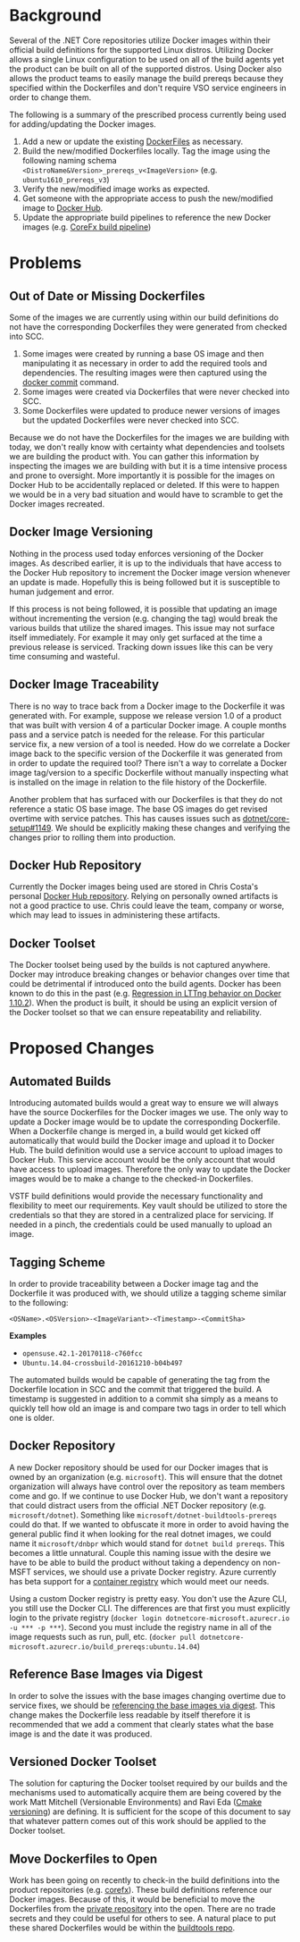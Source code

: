 # Background #
Several of the .NET Core repositories utilize Docker images within their official build definitions for the supported Linux distros.  Utilizing Docker allows a single Linux configuration to be used on all of the build agents yet the product can be built on all of the supported distros.  Using Docker also allows the product teams to easily manage the build prereqs because they specified within the Dockerfiles and don't require VSO service engineers in order to change them.

The following is a summary of the prescribed process currently being used for adding/updating the Docker images.

1. Add a new or update the existing [DockerFiles](https://devdiv.visualstudio.com/DevDiv/_git/DotNetCore?path=%2Fdockerfiles&version=GBmaster&_a=contents) as necessary.
2. Build the new/modified Dockerfiles locally.  Tag the image using the following naming schema `<DistroName&Version>_prereqs_v<ImageVersion>` (e.g. `ubuntu1610_prereqs_v3`)
3. Verify the new/modified image works as expected.
4. Get someone with the appropriate access to push the new/modified image to [Docker Hub](https://hub.docker.com/r/chcosta/dotnetcore/).
5. Update the appropriate build pipelines to reference the new Docker images (e.g. [CoreFx build pipeline](https://github.com/dotnet/corefx/blob/94780d59037393369d22def54466b2e13d81c435/buildpipeline/pipeline.json))

# Problems #

## Out of Date or Missing Dockerfiles ##
Some of the images we are currently using within our build definitions do not have the corresponding Dockerfiles they were generated from checked into SCC.  

1. Some images were created by running a base OS image and then manipulating it as necessary in order to add the required tools and dependencies.  The resulting images were then captured using the [docker commit](https://docs.docker.com/engine/reference/commandline/commit/) command.  
2. Some images were created via Dockerfiles that were never checked into SCC.
3. Some Dockerfiles were updated to produce newer versions of images but the updated Dockerfiles were never checked into SCC.

Because we do not have the Dockerfiles for the images we are building with today, we don't really know with certainty what dependencies and toolsets we are building the product with.  You can gather this information by inspecting the images we are building with but it is a time intensive process and prone to oversight.  More importantly it is possible for the images on Docker Hub to be accidentally replaced or deleted.  If this were to happen we would be in a very bad situation and would have to scramble to get the Docker images recreated.

## Docker Image Versioning ##
Nothing in the process used today enforces versioning of the Docker images.  As described earlier, it is up to the individuals that have access to the Docker Hub repository to increment the Docker image version whenever an update is made.  Hopefully this is being followed but it is susceptible to human judgement and error.

If this process is not being followed, it is possible that updating an image without incrementing the version (e.g. changing the tag) would break the various builds that utilize the shared images.  This issue may not surface itself immediately. For example it may only get surfaced at the time a previous release is serviced.  Tracking down issues like this can be very time consuming and wasteful.

## Docker Image Traceability ##
There is no way to trace back from a Docker image to the Dockerfile it was generated with.  For example, suppose we release version 1.0 of a product that was built with version 4 of a particular Docker image.  A couple months pass and a service patch is needed for the release.  For this particular service fix, a new version of a tool is needed.  How do we correlate a Docker image back to the specific version of the Dockerfile it was generated from in order to update the required tool?  There isn't a way to correlate a Docker image tag/version to a specific Dockerfile without manually inspecting what is installed on the image in relation to the file history of the Dockerfile.

Another problem that has surfaced with our Dockerfiles is that they do not reference a static OS base image.  The base OS images do get revised overtime with service patches.  This has causes issues such as [dotnet/core-setup#1149](https://github.com/dotnet/core-setup/pull/1149).  We should be explicitly making these changes and verifying the changes prior to rolling them into production.

## Docker Hub Repository ##
Currently the Docker images being used are stored in Chris Costa's personal [Docker Hub repository](https://hub.docker.com/r/chcosta/dotnetcore/).  Relying on personally owned artifacts is not a good practice to use.  Chris could leave the team, company or worse, which may lead to issues in administering these artifacts.

## Docker Toolset ##
The Docker toolset being used by the builds is not captured anywhere.  Docker may introduce breaking changes or behavior changes over time that could be detrimental if introduced onto the build agents.  Docker has been known to do this in the past (e.g. [Regression in LTTng behavior on Docker 1.10.2](https://github.com/docker/docker/issues/20818)).   When the product is built, it should be using an explicit version of the Docker toolset so that we can ensure repeatability and reliability.

# Proposed Changes #

## Automated Builds ##
Introducing automated builds would a great way to ensure we will always have the source Dockerfiles for the Docker images we use.  The only way to update a Docker image would be to update the corresponding Dockerfile.  When a Dockerfile change is merged in, a build would get kicked off automatically that would build the Docker image and upload it to Docker Hub.  The build definition would use a service account to upload images to Docker Hub.  This service account would be the only account that would have access to upload images.  Therefore the only way to update the Docker images would be to make a change to the checked-in Dockerfiles.

VSTF build definitions would provide the necessary functionality and flexibility to meet our requirements.  Key vault should be utilized to store the credentials so that they are stored in a centralized place for servicing.  If needed in a pinch, the credentials could be used manually to upload an image.  

## Tagging Scheme ##
In order to provide traceability between a Docker image tag and the Dockerfile it was produced with, we should utilize a tagging scheme similar to the following:

`<OSName>.<OSVersion>-<ImageVariant>-<Timestamp>-<CommitSha>`

**Examples**

- `opensuse.42.1-20170118-c760fcc`
- `Ubuntu.14.04-crossbuild-20161210-b04b497` 

The automated builds would be capable of generating the tag from the Dockerfile location in SCC and the commit that triggered the build.  A timestamp is suggested in addition to a commit sha simply as a means to quickly tell how old an image is and compare two tags in order to tell which one is older.

## Docker Repository ##
A new Docker repository should be used for our Docker images that is owned by an organization (e.g. `microsoft`).  This will ensure that the dotnet organization will always have control over the repository as team members come and go.  If we continue to use Docker Hub, we don't want a repository that could distract users from the official .NET Docker repository (e.g. `microsoft/dotnet`).  Something like `microsoft/dotnet-buildtools-prereqs` could do that. If we wanted to obfuscate it more in order to avoid having the general public find it when looking for the real dotnet images, we could name it `microsoft/dnbpr` which would stand for `dotnet build prereqs`.  This becomes a little unnatural.  Couple this naming issue with the desire we have to be able to build the product without taking a dependency on non-MSFT services, we should use a private Docker registry.  Azure currently has beta support for a [container registry](https://azure.microsoft.com/en-us/services/container-registry/) which would meet our needs.

Using a custom Docker registry is pretty easy. You don't use the Azure CLI, you still use the Docker CLI. The differences are that first you must explicitly login to the private registry (`docker login dotnetcore-microsoft.azurecr.io -u *** -p ***`). Second you must include the registry name in all of the image requests such as run, pull, etc. (`docker pull dotnetcore-microsoft.azurecr.io/build_prereqs:ubuntu.14.04`)

## Reference Base Images via Digest ##
In order to solve the issues with the base images changing overtime due to service fixes, we should be [referencing the base images via digest](https://docs.docker.com/engine/reference/builder/#/from).  This change makes the Dockerfile less readable by itself therefore it is recommended that we add a comment that clearly states what the base image is and the date it was produced.

## Versioned Docker Toolset ##
The solution for capturing the Docker toolset required by our builds and the mechanisms used to automatically acquire them are being covered by the work Matt Mitchell (Versionable Environments) and Ravi Eda ([Cmake versioning](https://github.com/dotnet/arcade/blob/main/Documentation/Project-Docs/cmake-scenarios.md)) are defining.  It is sufficient for the scope of this document to say that whatever pattern comes out of this work should be applied to the Docker toolset.

## Move Dockerfiles to Open ##
Work has been going on recently to check-in the build definitions into the product repositories (e.g. [corefx](https://github.com/dotnet/corefx/tree/master/buildpipeline)).  These build definitions reference our Docker images.  Because of this, it would be beneficial to move the Dockerfiles from the [private repository](https://devdiv.visualstudio.com/DevDiv/_git/DotNetCore?path=%2Fdockerfiles&version=GBmaster&_a=contents) into the open.  There are no trade secrets and they could be useful for others to see.  A natural place to put these shared Dockerfiles would be within the [buildtools repo](https://github.com/dotnet/buildtools).

